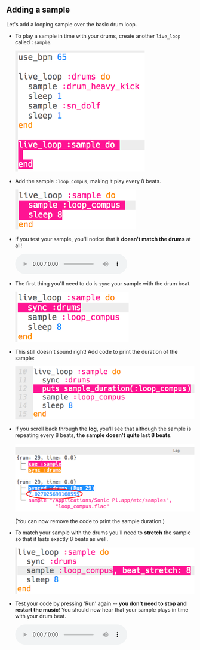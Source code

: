 ## Adding a sample
Let's add a looping sample over the basic drum loop.



+ To play a sample in time with your drums, create another `live_loop` called `:sample`.

    ![screenshot](images/dj-sample-loop.png)

+ Add the sample `:loop_compus`, making it play every 8 beats.

    ![screenshot](images/dj-sample-bug.png)

+ If you test your sample, you'll notice that it __doesn't match the drums__ at all!

    <div id="audio-preview" class="pdf-hidden">
    <audio controls preload>
      <source src="resources/beat-bug.mp3" type="audio/mpeg">
    Your browser does not support the <code>audio</code> element.
    </audio>
    </div>

+ The first thing you'll need to do is `sync` your sample with the drum beat.

    ![screenshot](images/dj-sample-sync.png)

+ This still doesn't sound right! Add code to print the duration of the sample:

    ![screenshot](images/dj-sample-duration.png)

+ If you scroll back through the __log__, you'll see that although the sample is repeating every 8 beats, __the sample doesn't quite last 8 beats__.

    ![screenshot](images/dj-sample-log.png)

    (You can now remove the code to print the sample duration.)

+ To match your sample with the drums you'll need to __stretch__ the sample so that it lasts exactly 8 beats as well.

    ![screenshot](images/dj-sample-stretch.png)

+ Test your code by pressing 'Run' again -- __you don't need to stop and restart the music__! You should now hear that your sample plays in time with your drum beat.

    <div id="audio-preview" class="pdf-hidden">
    <audio controls preload>
      <source src="resources/beat-fixed.mp3" type="audio/mpeg">
    Your browser does not support the <code>audio</code> element.
    </audio>
    </div>



